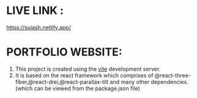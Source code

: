 # LIVE LINK :
https://sujash.netlify.app/

# PORTFOLIO WEBSITE: 
1) This project is created using the [vite](https://vitejs.dev/) development server.
2) It is based on the react framework which comprises of @react-three-fiber,@react-drei,@react-parallax-tilt and many other dependencies.(which can be viewed from the package.json file)

